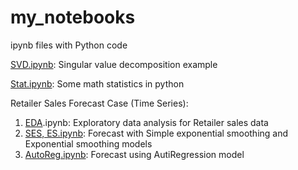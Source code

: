 # my_notebooks
ipynb files with Python code

[SVD.ipynb](https://github.com/nataliatyzhinova/my_notebooks/blob/main/SVD.ipynb): Singular value decomposition example

[Stat.ipynb](https://github.com/nataliatyzhinova/my_notebooks/blob/main/Stat.ipynb): Some math statistics in python

Retailer Sales Forecast Case (Time Series):

1. [EDA](https://github.com/nataliatyzhinova/my_notebooks/blob/main/EDA.ipynb).ipynb: Exploratory data analysis for Retailer sales data
2. [SES, ES.ipynb](https://github.com/nataliatyzhinova/my_notebooks/blob/main/SES%2C%20ES.ipynb): Forecast with Simple exponential smoothing and Exponential smoothing models 
3. [AutoReg.ipynb](https://github.com/nataliatyzhinova/my_notebooks/blob/main/AutoReg.ipynb): Forecast using AutiRegression model


